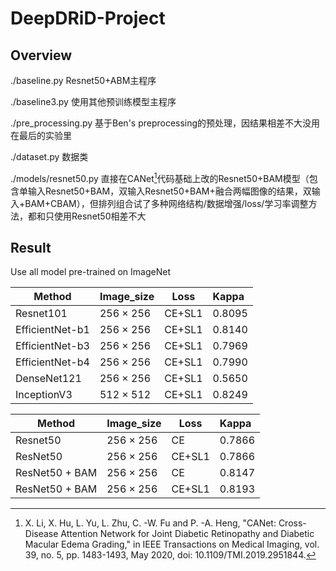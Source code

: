 # DeepDRiD-Project



## Overview

./baseline.py Resnet50+ABM主程序

./baseline3.py 使用其他预训练模型主程序

./pre_processing.py  基于Ben's preprocessing的预处理，因结果相差不大没用在最后的实验里

./dataset.py 数据类

./models/resnet50.py  直接在CANet[^1]代码基础上改的Resnet50+BAM模型（包含单输入Resnet50+BAM，双输入Resnet50+BAM+融合两幅图像的结果，双输入+BAM+CBAM），但排列组合试了多种网络结构/数据增强/loss/学习率调整方法，都和只使用Resnet50相差不大



## Result

Use all model  pre-trained on ImageNet


| Method          | Image_size | Loss   | Kappa  |
| --------------- | :--------- | ------ | :----- |
| Resnet101       | 256 × 256  | CE+SL1 | 0.8095 |
| EfficientNet-b1 | 256 × 256  | CE+SL1 | 0.8140 |
| EfficientNet-b3 | 256 × 256  | CE+SL1 | 0.7969 |
| EfficientNet-b4 | 256 × 256  | CE+SL1 | 0.7990 |
| DenseNet121     | 256 × 256  | CE+SL1 | 0.5650 |
| InceptionV3     | 512 × 512  | CE+SL1 | 0.8249 |




| Method         | Image_size | Loss   | Kappa  |
| -------------- | :--------- | ------ | :----- |
| Resnet50       | 256 × 256  | CE     | 0.7866 |
| ResNet50       | 256 × 256  | CE+SL1 | 0.7866 |
| ResNet50 + BAM | 256 × 256  | CE     | 0.8147 |
| ResNet50 + BAM | 256 × 256  | CE+SL1 | 0.8193 |



[^1]: X. Li, X. Hu, L. Yu, L. Zhu, C. -W. Fu and P. -A. Heng, "CANet: Cross-Disease Attention Network for Joint Diabetic Retinopathy and Diabetic Macular Edema Grading," in IEEE Transactions on Medical Imaging, vol. 39, no. 5, pp. 1483-1493, May 2020, doi: 10.1109/TMI.2019.2951844.

